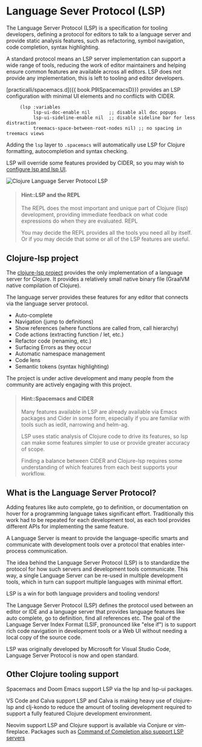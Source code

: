 # Language Sever Protocol (LSP)
The Language Server Protocol (LSP) is a specification for tooling developers, defining a protocol for editors to talk to a language server and provide static analysis features, such as refactoring, symbol navigation, code completion, syntax highlighting.

A standard protocol means an LSP server implementation can support a wide range of tools, reducing the work of editor maintainers and helping ensure common features are available across all editors. LSP does not provide any implementation, this is left to tooling and editor developers.

[practicalli/spacemacs.d]({{ book.P9ISpacemacsD}}) provides an LSP configuration with minimal UI elements and no conflicts with CIDER.

```elisp
     (lsp :variables
          lsp-ui-doc-enable nil       ;; disable all doc popups
          lsp-ui-sideline-enable nil  ;; disable sideline bar for less distraction
          treemacs-space-between-root-nodes nil) ;; no spacing in treemacs views
```

Adding the `lsp` layer to `.spacemacs` will automatically use LSP for Clojure formatting, autocompletion and syntax checking.

LSP will override some features provided by CIDER, so you may wish to [configure lsp and lsp UI](configure-lsp-and-cider.md).

![Clojure Language Server Protocol LSP](https://raw.githubusercontent.com/practicalli/graphic-design/live/clojure/clojure-language-server.png)

> #### Hint::LSP and the REPL
> The REPL does the most important and unique part of Clojure (lisp) development, providing immediate feedback on what code expressions do when they are evaluated.  REPL
>
> You may decide the REPL provides all the tools you need all by itself.  Or if you may decide that some or all of the LSP features are useful.


## Clojure-lsp project
The [clojure-lsp project](https://clojure-lsp.github.io/clojure-lsp/) provides the only implementation of a language server for Clojure.  It provides a relatively small native binary file (GraalVM native compilation of Clojure).

The language server provides these features for any editor that connects via the language server protocol.

* Auto-complete
* Navigation (jump to definitions)
* Show references (where functions are called from, call hierarchy)
* Code actions (extracting function / let, etc.)
* Refactor code (renaming, etc.)
* Surfacing Errors as they occur
* Automatic namespace management
* Code lens
* Semantic tokens (syntax highlighting)

The project is under active development and many people from the community are actively engaging with this project.

> #### Hint::Spacemacs and CIDER
> Many features available in LSP are already available via Emacs packages and Cider in some form, especially if you are familiar with tools such as iedit, narrowing and helm-ag.
>
> LSP uses static analysis of Clojure code to drive its features, so lsp can make some features simpler to use or provide greater accuracy of scope.
>
> Finding a balance between CIDER and Clojure-lsp requires some understanding of which features from each best supports your workflow.


## What is the Language Server Protocol?

Adding features like auto complete, go to definition, or documentation on hover for a programming language takes significant effort. Traditionally this work had to be repeated for each development tool, as each tool provides different APIs for implementing the same feature.

A Language Server is meant to provide the language-specific smarts and communicate with development tools over a protocol that enables inter-process communication.

The idea behind the Language Server Protocol (LSP) is to standardize the protocol for how such servers and development tools communicate. This way, a single Language Server can be re-used in multiple development tools, which in turn can support multiple languages with minimal effort.

LSP is a win for both language providers and tooling vendors!

The Language Server Protocol (LSP) defines the protocol used between an editor or IDE and a language server that provides language features like auto complete, go to definition, find all references etc. The goal of the Language Server Index Format (LSIF, pronounced like "else if") is to support rich code navigation in development tools or a Web UI without needing a local copy of the source code.

LSP was originally developed by Microsoft for Visual Studio Code, Language Server Protocol is now and open standard.

## Other Clojure tooling support
Spacemacs and Doom Emacs support LSP via the lsp and lsp-ui packages.

VS Code and Calva support LSP and Calva is making heavy use of clojure-lsp and clj-kondo to reduce the amount of tooling development required to support a fully featured Clojure development environment.

Neovim support LSP and Clojure support is available via Conjure or vim-fireplace.  Packages such as [Command of Completion also support LSP servers](https://github.com/neoclide/coc.nvim/wiki/Language-servers#supported-features)
